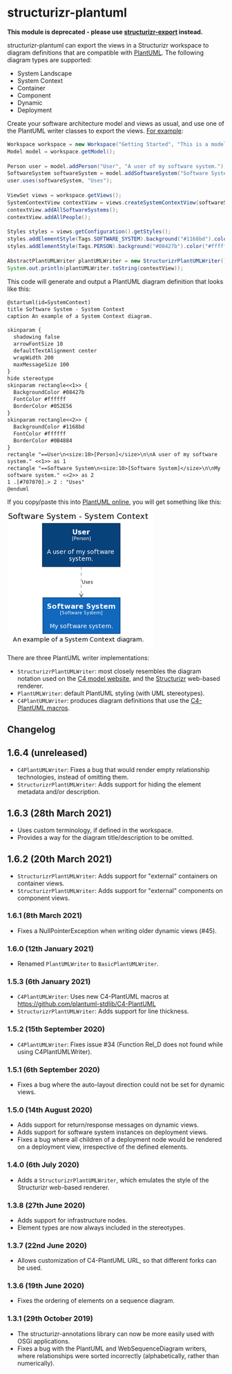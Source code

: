 # structurizr-plantuml

__This module is deprecated - please use [structurizr-export](../structurizr-export) instead.__

structurizr-plantuml can export the views in a Structurizr workspace to diagram definitions that are compatible with [PlantUML](http://www.plantuml.com). The following diagram types are supported:

- System Landscape
- System Context
- Container
- Component
- Dynamic
- Deployment

Create your software architecture model and views as usual, and use one of the PlantUML writer classes to export the views. [For example](https://github.com/structurizr/java-extensions/blob/master/structurizr-examples/src/com/structurizr/example/PlantUML.java):

```java
Workspace workspace = new Workspace("Getting Started", "This is a model of my software system.");
Model model = workspace.getModel();

Person user = model.addPerson("User", "A user of my software system.");
SoftwareSystem softwareSystem = model.addSoftwareSystem("Software System", "My software system.");
user.uses(softwareSystem, "Uses");

ViewSet views = workspace.getViews();
SystemContextView contextView = views.createSystemContextView(softwareSystem, "SystemContext", "An example of a System Context diagram.");
contextView.addAllSoftwareSystems();
contextView.addAllPeople();

Styles styles = views.getConfiguration().getStyles();
styles.addElementStyle(Tags.SOFTWARE_SYSTEM).background("#1168bd").color("#ffffff");
styles.addElementStyle(Tags.PERSON).background("#08427b").color("#ffffff").shape(Shape.Person);

AbstractPlantUMLWriter plantUMLWriter = new StructurizrPlantUMLWriter();
System.out.println(plantUMLWriter.toString(contextView));
```

This code will generate and output a PlantUML diagram definition that looks like this:

```
@startuml(id=SystemContext)
title Software System - System Context
caption An example of a System Context diagram.

skinparam {
  shadowing false
  arrowFontSize 10
  defaultTextAlignment center
  wrapWidth 200
  maxMessageSize 100
}
hide stereotype
skinparam rectangle<<1>> {
  BackgroundColor #08427b
  FontColor #ffffff
  BorderColor #052E56
}
skinparam rectangle<<2>> {
  BackgroundColor #1168bd
  FontColor #ffffff
  BorderColor #0B4884
}
rectangle "==User\n<size:10>[Person]</size>\n\nA user of my software system." <<1>> as 1
rectangle "==Software System\n<size:10>[Software System]</size>\n\nMy software system." <<2>> as 2
1 .[#707070].> 2 : "Uses"
@enduml
```

If you copy/paste this into [PlantUML online](http://www.plantuml.com/plantuml/), you will get something like this:

![An example PlantUML diagram](docs/images/getting-started.png)

There are three PlantUML writer implementations:

- `StructurizrPlantUMLWriter`: most closely resembles the diagram notation used on the [C4 model website](https://c4model.com), and the [Structurizr](https://structurizr.com) web-based renderer.
- `PlantUMLWriter`: default PlantUML styling (with UML stereotypes).
- `C4PlantUMLWriter`: produces diagram definitions that use the [C4-PlantUML macros](https://github.com/plantuml-stdlib/C4-PlantUML).

## Changelog

## 1.6.4 (unreleased)

- `C4PlantUMLWriter`: Fixes a bug that would render empty relationship technologies, instead of omitting them.
- `StructurizrPlantUMLWriter`: Adds support for hiding the element metadata and/or description.

## 1.6.3 (28th March 2021)

- Uses custom terminology, if defined in the workspace.
- Provides a way for the diagram title/description to be omitted. 

## 1.6.2 (20th March 2021)

- `StructurizrPlantUMLWriter`: Adds support for "external" containers on container views.
- `StructurizrPlantUMLWriter`: Adds support for "external" components on component views.

### 1.6.1 (8th March 2021)

- Fixes a NullPointerException when writing older dynamic views (#45).

### 1.6.0 (12th January 2021)

- Renamed `PlantUMLWriter` to `BasicPlantUMLWriter`.

### 1.5.3 (6th January 2021)

- `C4PlantUMLWriter`: Uses new C4-PlantUML macros at https://github.com/plantuml-stdlib/C4-PlantUML
- `StructurizrPlantUMLWriter`: Adds support for line thickness.

### 1.5.2 (15th September 2020)

- `C4PlantUMLWriter`: Fixes issue #34 (Function Rel_D does not found while using C4PlantUMLWriter).

### 1.5.1 (6th September 2020)

- Fixes a bug where the auto-layout direction could not be set for dynamic views.

### 1.5.0 (14th August 2020)

- Adds support for return/response messages on dynamic views.
- Adds support for software system instances on deployment views.
- Fixes a bug where all children of a deployment node would be rendered on a deployment view, irrespective of the defined elements.

### 1.4.0 (6th July 2020)

- Adds a `StructurizrPlantUMLWriter`, which emulates the style of the Structurizr web-based renderer.

### 1.3.8 (27th June 2020)

- Adds support for infrastructure nodes.
- Element types are now always included in the stereotypes.

### 1.3.7 (22nd June 2020)

- Allows customization of C4-PlantUML URL, so that different forks can be used.

### 1.3.6 (19th June 2020)

- Fixes the ordering of elements on a sequence diagram.

### 1.3.1 (29th October 2019)

- The structurizr-annotations library can now be more easily used with OSGi applications.
- Fixes a bug with the PlantUML and WebSequenceDiagram writers, where relationships were sorted incorrectly (alphabetically, rather than numerically).